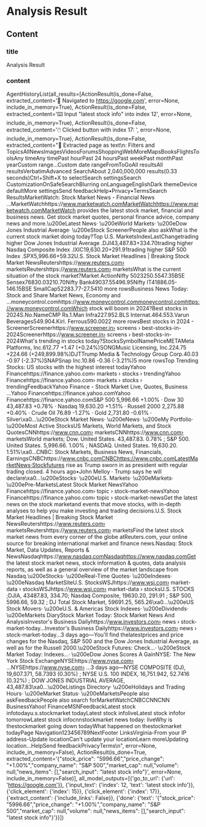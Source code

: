 # Analysis Result

## Content

### title

Analysis Result

### content

AgentHistoryList(all_results=[ActionResult(is_done=False, extracted_content='🔗  Navigated to https://google.com', error=None, include_in_memory=True), ActionResult(is_done=False, extracted_content='⌨️  Input "latest stock info" into index 12', error=None, include_in_memory=True), ActionResult(is_done=False, extracted_content='🖱️  Clicked button with index 17: ', error=None, include_in_memory=True), ActionResult(is_done=False, extracted_content="📄  Extracted page as text\n: Filters and TopicsAllNewsImagesVideosForumsShoppingWebMoreMapsBooksFlightsToolsAny timeAny timePast hourPast 24 hoursPast weekPast monthPast yearCustom range...Custom date rangeFromToGoAll resultsAll resultsVerbatimAdvanced SearchAbout 2,040,000,000 results(0.33 seconds)Ctrl+Shift+X to selectSearch settingsSearch CustomizationOnSafeSearchBlurring onLanguageEnglishDark themeDevice defaultMore settingsSend feedbackHelp•Privacy•TermsSearch ResultsMarketWatch: Stock Market News - Financial News ...MarketWatchhttps://www.marketwatch.comMarketWatchhttps://www.marketwatch.comMarketWatch provides the latest stock market, financial and business news. Get stock market quotes, personal finance advice, company news and more.\u200eLatest News· \u200eWorld Markets· \u200eDow Jones Industrial Average· \u200eStock ScreenerPeople also askWhat is the current stock market doing today?Top U.S. MarketsIndexLastChangetrading higher Dow Jones Industrial Average .DJI43,487.83+334.70trading higher Nasdaq Composite Index .IXIC19,630.20+291.91trading higher S&P 500 Index .SPX5,996.66+59.32U.S. Stock Market Headlines | Breaking Stock Market NewsReutershttps://www.reuters.com› marketsReutershttps://www.reuters.com› marketsWhat is the current situation of the stock market?Market ActionNifty 5023250.5547.35BSE Sensex76830.03210.70Nifty Bank49037.55496.95Nifty IT41886.05-146.15BSE SmallCap52283.77-27.5410 more rowsBusiness News Today: Stock and Share Market News, Economy and ...moneycontrol.comhttps://www.moneycontrol.commoneycontrol.comhttps://www.moneycontrol.comWhich stock will boom in 2024?Best stocks in 2024S.No.NameCMP Rs.1.Man Infra227.952.BLS Internat.464.553.Varun Beverages549.904.Kirl. Ferrous590.0022 more rowsBest stocks in 2024 - ScreenerScreenerhttps://www.screener.in› screens › best-stocks-in-2024Screenerhttps://www.screener.in› screens › best-stocks-in-2024What's trending in stocks today?StocksSymbolNamePriceMETAMeta Platforms, Inc.612.77 +1.47 (+0.24%)SONGMusic Licensing, Inc.224.75 +224.66 (+249,899.98%)DJTTrump Media & Technology Group Corp.40.03 -0.97 (-2.37%)SNAPSnap Inc.10.86 -0.36 (-3.21%)5 more rowsTop Trending Stocks: US stocks with the highest interest todayYahoo Financehttps://finance.yahoo.com› markets › stocks › trendingYahoo Financehttps://finance.yahoo.com› markets › stocks › trendingFeedbackYahoo Finance - Stock Market Live, Quotes, Business ...Yahoo Financehttps://finance.yahoo.comYahoo Financehttps://finance.yahoo.comS&P 500 5,996.66 +1.00% · Dow 30 43,487.83 +0.78% · Nasdaq 19,630.20 +1.51% · Russell 2000 2,275.88 +0.40% · Crude Oil 76.89 -1.27% · Gold 2,731.80 -0.61% · Silver\xa0...\u200eStock Market News· \u200eNews· \u200eMy Portfolio· \u200eMost Active StocksUS Markets, World Markets, and Stock QuotesCNNhttps://www.cnn.com› marketsCNNhttps://www.cnn.com› marketsWorld markets; Dow. United States. 43,487.83. 0.78% ; S&P 500. United States. 5,996.66. 1.00% ; NASDAQ. United States. 19,630.20. 1.51%\xa0...CNBC: Stock Markets, Business News, Financials, EarningsCNBChttps://www.cnbc.comCNBChttps://www.cnbc.comLatestMarketNews·Stockfutures rise as Trump sworn in as president with regular trading closed. 4 hours ago•John Melloy · Trump says he will declare\xa0...\u200eStocks· \u200eU.S. Markets· \u200eMarkets· \u200ePre-MarketsLatest Stock Market NewsYahoo Financehttps://finance.yahoo.com› topic › stock-market-newsYahoo Financehttps://finance.yahoo.com› topic › stock-market-newsGet the latest news on the stock marketand events that move stocks, with in-depth analyses to help you make investing and trading decisions.U.S. Stock Market Headlines | Breaking Stock Market NewsReutershttps://www.reuters.com› marketsReutershttps://www.reuters.com› marketsFind the latest stock market news from every corner of the globe atReuters.com, your online source for breaking international market and finance news.Nasdaq: Stock Market, Data Updates, Reports & NewsNasdaqhttps://www.nasdaq.comNasdaqhttps://www.nasdaq.comGet the latest stock market news, stock information & quotes, data analysis reports, as well as a general overview of the market landscape from Nasdaq.\u200eStocks· \u200eReal-Time Quotes· \u200eIndexes· \u200eNasdaq MarketSiteU.S. StocksWSJhttps://www.wsj.com› market-data › stocksWSJhttps://www.wsj.com› market-data › stocksU.S. STOCKS ;DJIA, 43487.83, 334.70; Nasdaq Composite, 19630.20, 291.91 ; S&P 500, 5996.66, 59.32 ; DJ Total Stock Market, 59691.25, 565.26\xa0...\u200eUS Stock Movers· \u200eU.S. & Americas Stock Indexes· \u200eDividends· \u200eMarkets DiaryStock Market Today: Stock Market News And AnalysisInvestor's Business Dailyhttps://www.investors.com› news › stock-market-today...Investor's Business Dailyhttps://www.investors.com› news › stock-market-today...3 days ago—You'll find thelatestprices and price changes for the Nasdaq, S&P 500 and the Dow Jones Industrial Average, as well as for the Russell 2000.\u200eStock Futures: Check...· \u200eStock Market Today: Indexes...· \u200eDow Jones Scores A GainNYSE: The New York Stock ExchangeNYSEhttps://www.nyse.com› ...NYSEhttps://www.nyse.com› ...3 days ago—NYSE COMPOSITE (DJ), 19,607.371, 58.7393 (0.30%) ; NYSE U.S. 100 INDEX, 16,751.942, 52.7416 (0.32%) ; DOW JONES INDUSTRIAL AVERAGE, 43,487.83\xa0...\u200eListings Directory· \u200eHolidays and Trading Hours· \u200eMarket Status· \u200eMarketsPeople also askFeedbackPeople also search forMarketWatchCNBCCNNCNN BusinessYahoo! FinanceMSNFeedbackLatest stock infotodayu.s.stockmarket todayLatest stock infoliveLatest stock infofor tomorrowLatest stock infocnnstockmarket news today: liveWhy is thestockmarket going down todayWhat happened on thestockmarket todayPage Navigation123456789NextFooter LinksVirginia-From your IP address-Update locationCan't update your locationLearn moreUpdating location...HelpSend feedbackPrivacyTerms\n", error=None, include_in_memory=False), ActionResult(is_done=True, extracted_content='{"stock_price": "5996.66","price_change": "+1.00%","company_name": "S&P 500","market_cap": null,"volume": null,"news_items": [],"search_input": "latest stock info"}', error=None, include_in_memory=False)], all_model_outputs=[{'go_to_url': {'url': 'https://google.com'}}, {'input_text': {'index': 12, 'text': 'latest stock info'}}, {'click_element': {'index': 15}}, {'click_element': {'index': 17}}, {'extract_content': {'include_links': False}}, {'done': {'text': '{"stock_price": "5996.66","price_change": "+1.00%","company_name": "S&P 500","market_cap": null,"volume": null,"news_items": [],"search_input": "latest stock info"}'}}])